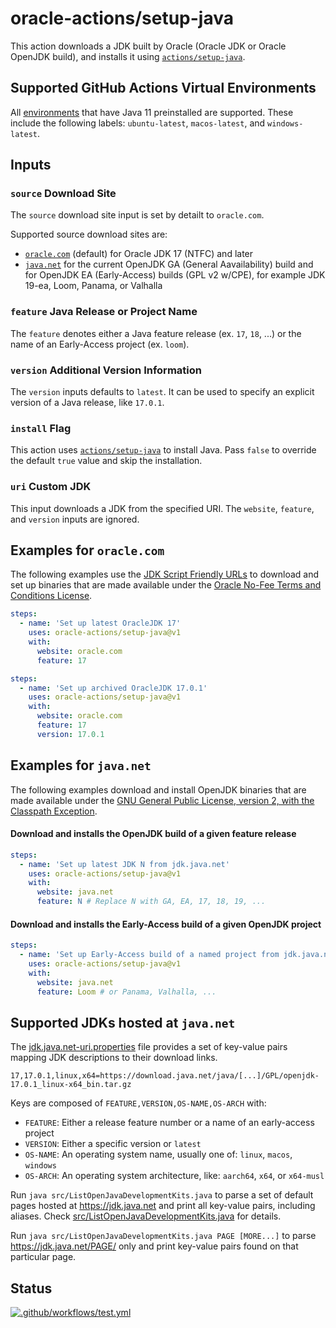 # oracle-actions/setup-java

This action downloads a JDK built by Oracle (Oracle JDK or Oracle OpenJDK build), and installs it using [`actions/setup-java`](https://github.com/actions/setup-java).

## Supported GitHub Actions Virtual Environments

All [environments](https://github.com/actions/virtual-environments#available-environments) that have Java 11 preinstalled are supported.
These include the following labels: `ubuntu-latest`, `macos-latest`, and `windows-latest`.

## Inputs

### `source` Download Site

The `source` download site input is set by detailt to `oracle.com`.

Supported source download sites are:

- [`oracle.com`](https://oracle.com) (default) for Oracle JDK 17 (NTFC) and later
- [`java.net`](https://jdk.java.net) for the current OpenJDK GA (General Aavailability) build and for OpenJDK EA (Early-Access) builds (GPL v2 w/CPE), for example JDK 19-ea, Loom, Panama, or Valhalla

### `feature` Java Release or Project Name

The `feature` denotes either a Java feature release (ex. `17`, `18`, ...) or the name of an Early-Access project (ex. `loom`).

### `version` Additional Version Information

The `version` inputs defaults to `latest`.
It can be used to specify an explicit version of a Java release, like `17.0.1`.

### `install` Flag

This action uses [`actions/setup-java`](https://github.com/actions/setup-java) to install Java.
Pass `false` to override the default `true` value and skip the installation.

### `uri` Custom JDK

This input downloads a JDK from the specified URI. The `website`, `feature`, and `version` inputs are ignored.

## Examples for `oracle.com`

The following examples use the [JDK Script Friendly URLs](https://www.oracle.com/java/technologies/jdk-script-friendly-urls/) to download and set up binaries that are made available under the [Oracle No-Fee Terms and Conditions License](https://www.java.com/freeuselicense/).

```yaml
steps:
  - name: 'Set up latest OracleJDK 17'
    uses: oracle-actions/setup-java@v1
    with:
      website: oracle.com
      feature: 17
```

```yaml
steps:
  - name: 'Set up archived OracleJDK 17.0.1'
    uses: oracle-actions/setup-java@v1
    with:
      website: oracle.com
      feature: 17
      version: 17.0.1
```

## Examples for `java.net`

The following examples download and install OpenJDK binaries that are made available under the [GNU General Public License, version 2, with the Classpath Exception](https://openjdk.java.net/legal/gplv2+ce.html).

#### Download and installs the OpenJDK build of a given feature release

```yaml
steps:
  - name: 'Set up latest JDK N from jdk.java.net'
    uses: oracle-actions/setup-java@v1
    with:
      website: java.net
      feature: N # Replace N with GA, EA, 17, 18, 19, ...
```

#### Download and installs the Early-Access build of a given OpenJDK project

```yaml
steps:
  - name: 'Set up Early-Access build of a named project from jdk.java.net'
    uses: oracle-actions/setup-java@v1
    with:
      website: java.net
      feature: Loom # or Panama, Valhalla, ...
```

## Supported JDKs hosted at `java.net`

The [jdk.java.net-uri.properties](jdk.java.net-uri.properties) file provides a set of key-value pairs mapping JDK descriptions to their download links.

```properties
17,17.0.1,linux,x64=https://download.java.net/java/[...]/GPL/openjdk-17.0.1_linux-x64_bin.tar.gz
```

Keys are composed of `FEATURE,VERSION,OS-NAME,OS-ARCH` with:

- `FEATURE`: Either a release feature number or a name of an early-access project
- `VERSION`: Either a specific version or `latest`
- `OS-NAME`: An operating system name, usually one of: `linux`, `macos`, `windows`
- `OS-ARCH`: An operating system architecture, like: `aarch64`, `x64`, or `x64-musl`

Run `java src/ListOpenJavaDevelopmentKits.java` to parse a set of default pages hosted at <https://jdk.java.net> and print all key-value pairs, including aliases.
Check [src/ListOpenJavaDevelopmentKits.java](src/ListOpenJavaDevelopmentKits.java) for details.

Run `java src/ListOpenJavaDevelopmentKits.java PAGE [MORE...]` to parse <https://jdk.java.net/PAGE/> only and print key-value pairs found on that particular page.

## Status

[![.github/workflows/test.yml](https://github.com/oracle-actions/setup-java/actions/workflows/test.yml/badge.svg)](https://github.com/oracle-actions/setup-java/actions/workflows/test.yml)
